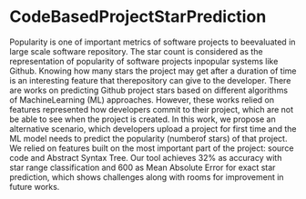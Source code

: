 # CodeBasedProjectStarPrediction
Popularity is one of important metrics of software projects to beevaluated in large scale software repository. The star count is considered as the representation of popularity of software projects inpopular systems like Github. Knowing how many stars the project may get after a duration of time is an interesting feature that therepository can give to the developer. There are works on predicting Github project stars based on different algorithms of MachineLearning (ML) approaches. However, these works relied on features represented how developers commit to their project, which are not be able to see when the project is created. In this work, we propose an alternative scenario, which developers upload a project for first time and the ML model needs to predict the popularity (numberof stars) of that project. We relied on features built on the most important part of the project: source code and Abstract Syntax Tree. Our tool achieves 32% as accuracy with star range classification and 600 as Mean Absolute Error for exact star prediction, which shows challenges along with rooms for improvement in future works.
